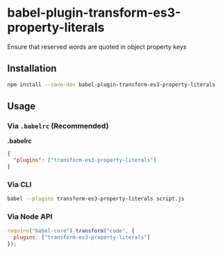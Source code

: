 # babel-plugin-transform-es3-property-literals

Ensure that reserved words are quoted in object property keys

## Installation

```sh
npm install --save-dev babel-plugin-transform-es3-property-literals
```

## Usage

### Via `.babelrc` (Recommended)

**.babelrc**

```json
{
  "plugins": ["transform-es3-property-literals"]
}
```

### Via CLI

```sh
babel --plugins transform-es3-property-literals script.js
```

### Via Node API

```javascript
require("babel-core").transform("code", {
  plugins: ["transform-es3-property-literals"]
});
```
